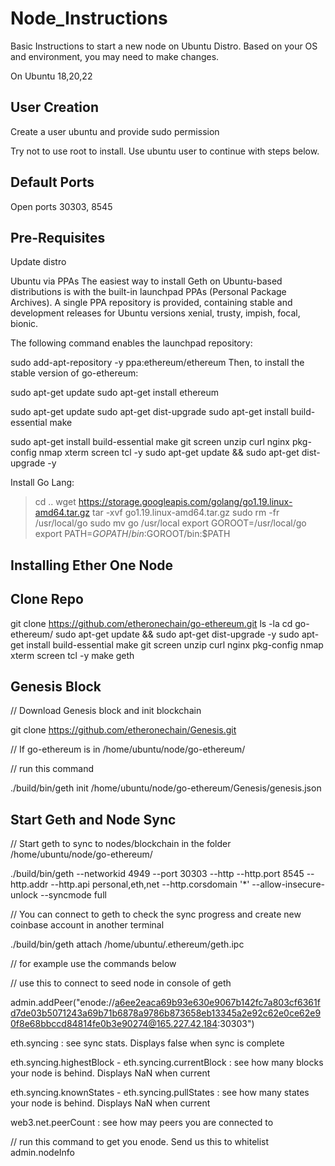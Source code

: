 # Node_Instructions

Basic Instructions to start a new node on Ubuntu Distro. Based on your OS and environment, you may need to make changes.

On Ubuntu 18,20,22

User Creation 
-----------------
Create a user ubuntu and provide sudo permission

Try not to use root to install. Use ubuntu user to continue with steps below.

Default Ports
--------------
Open ports 30303, 8545 

Pre-Requisites
-----------------

Update distro


Ubuntu via PPAs
The easiest way to install Geth on Ubuntu-based distributions is with the built-in launchpad PPAs (Personal Package Archives). A single PPA repository is provided, containing stable and development releases for Ubuntu versions xenial, trusty, impish, focal, bionic.

The following command enables the launchpad repository:

sudo add-apt-repository -y ppa:ethereum/ethereum
Then, to install the stable version of go-ethereum:

sudo apt-get update
sudo apt-get install ethereum


sudo apt-get update
sudo apt-get dist-upgrade
sudo apt-get install build-essential make
	
sudo apt-get install build-essential make git screen unzip curl nginx pkg-config nmap xterm screen tcl -y
sudo apt-get update && sudo apt-get dist-upgrade -y

Install Go Lang: 



> cd ..
> wget https://storage.googleapis.com/golang/go1.19.linux-amd64.tar.gz
> tar -xvf go1.19.linux-amd64.tar.gz
> sudo rm -fr /usr/local/go
> sudo mv go /usr/local
> export GOROOT=/usr/local/go
> export PATH=$GOPATH/bin:$GOROOT/bin:$PATH


Installing Ether One Node 
---------------------------
Clone Repo
-----------------
git clone https://github.com/etheronechain/go-ethereum.git
ls -la
cd go-ethereum/
sudo apt-get update && sudo apt-get dist-upgrade -y
sudo apt-get install build-essential make git screen unzip curl nginx pkg-config nmap xterm screen tcl -y
make geth

Genesis Block
--------------

// Download Genesis block and init blockchain

git clone https://github.com/etheronechain/Genesis.git  

// If go-ethereum is in /home/ubuntu/node/go-ethereum/

// run this command

./build/bin/geth init /home/ubuntu/node/go-ethereum/Genesis/genesis.json

Start Geth and Node Sync
----------------- 
// Start geth to sync to nodes/blockchain in the folder /home/ubuntu/node/go-ethereum/

./build/bin/geth --networkid 4949 --port 30303 --http --http.port 8545 --http.addr <Host IP Address> --http.api personal,eth,net --http.corsdomain '*' --allow-insecure-unlock  --syncmode full

// You can connect to geth to check the sync progress and create new coinbase account in another terminal

./build/bin/geth attach /home/ubuntu/.ethereum/geth.ipc

// for example use the commands below 

// use this to connect to seed node in console of geth

admin.addPeer("enode://a6ee2eaca69b93e630e9067b142fc7a803cf6361fd7de03b5071243a69b71b6878a9786b873658eb13345a2e92c62e0ce62e90f8e68bbccd84814fe0b3e90274@165.227.42.184:30303")

eth.syncing : see sync stats. Displays false when sync is complete

eth.syncing.highestBlock - eth.syncing.currentBlock : see how many blocks your node is behind. Displays NaN when current

eth.syncing.knownStates - eth.syncing.pullStates : see how many states your node is behind. Displays NaN when current

web3.net.peerCount : see how may peers you are connected to

// run this command to get you enode. Send us this to whitelist
admin.nodeInfo
